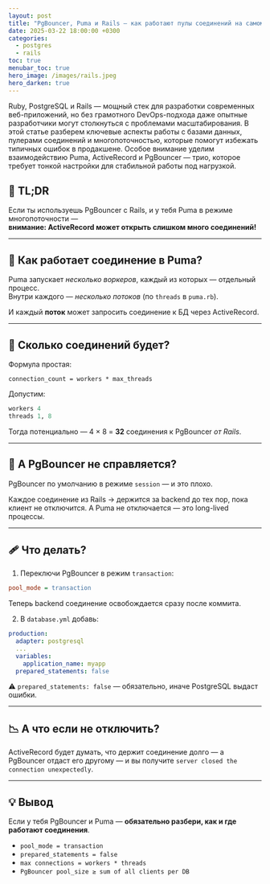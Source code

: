 ```yaml
---
layout: post
title: "PgBouncer, Puma и Rails — как работают пулы соединений на самом деле"
date: 2025-03-22 18:00:00 +0300
categories:
  - postgres
  - rails
toc: true
menubar_toc: true
hero_image: /images/rails.jpeg
hero_darken: true
---
```

Ruby, PostgreSQL и Rails — мощный стек для разработки современных веб-приложений, но без грамотного DevOps-подхода даже опытные разработчики могут столкнуться с проблемами масштабирования. В этой статье разберем ключевые аспекты работы с базами данных, пулерами соединений и многопоточностью, которые помогут избежать типичных ошибок в продакшене. Особое внимание уделим взаимодействию Puma, ActiveRecord и PgBouncer — трио, которое требует тонкой настройки для стабильной работы под нагрузкой.

## 🧠 TL;DR

Если ты используешь PgBouncer с Rails, и у тебя Puma в режиме многопоточности —  
**внимание: ActiveRecord может открыть слишком много соединений!**

---

## 🔁 Как работает соединение в Puma?

Puma запускает *несколько воркеров*, каждый из которых — отдельный процесс.  
Внутри каждого — *несколько потоков* (по `threads` в `puma.rb`).

И каждый **поток** может запросить соединение к БД через ActiveRecord.

---

## 🧮 Сколько соединений будет?

Формула простая:

```text
connection_count = workers * max_threads
````

Допустим:

```ruby
workers 4
threads 1, 8
```

Тогда потенциально — 4 × 8 = **32** соединения к PgBouncer *от Rails*.

---

## 🧩 А PgBouncer не справляется?

PgBouncer по умолчанию в режиме `session` — и это плохо.

Каждое соединение из Rails → держится за backend до тех пор, пока клиент не отключится.
А Puma не отключается — это long-lived процессы.

---

## 🩹 Что делать?

1. Переключи PgBouncer в режим `transaction`:

```ini
pool_mode = transaction
```

Теперь backend соединение освобождается сразу после коммита.

2. В `database.yml` добавь:

```yaml
production:
  adapter: postgresql
  ...
  variables:
    application_name: myapp
  prepared_statements: false
```

⚠️ `prepared_statements: false` — обязательно, иначе PostgreSQL выдаст ошибки.

---

## 📉 А что если не отключить?

ActiveRecord будет думать, что держит соединение долго —
а PgBouncer отдаст его другому —
и вы получите `server closed the connection unexpectedly`.

---

## 💡 Вывод

Если у тебя PgBouncer и Puma —
**обязательно разбери, как и где работают соединения**.

* `pool_mode = transaction`
* `prepared_statements = false`
* `max connections = workers * threads`
* `PgBouncer pool_size ≥ sum of all clients per DB`
